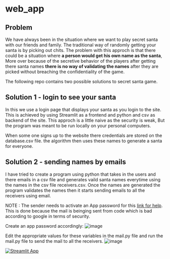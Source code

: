 # web_app

## Problem

We have always been in the situation where we want to play secret santa with our friends and family. The traditional way of randomly getting your santa is by picking out chits. The problem with this approch is that there could be a situation where **a person would get his own name as the santa**, More over because of the secretive behavior of the players after getting there santa names **there is no way of validating the names** after they are picked without breaching the confidentiality of the game.


The following repo contains two possible solutions to secret santa game.

## Solution 1 - login to see your santa 
 
In this we use a login page that displays your santa as you login to the site. This is achieved by using Streamlit as a frontend and python and csv as backend of the site. This approch is a little naive as the security is weak, But the program was meant to be run locally on your personal computers. 

When some one signs up to the website there credentials are stored on the database.csv file. the algorithm then uses these names to generate a santa for everyone.

## Solution 2 - sending names by emails 

I have tried to create a program using python that takes in the users and there emails in a csv file and generates vaild santa names everytime using the names in the csv file receivers.csv. Once the names are generated the program validates the names then it starts sending emails to all the receivers using email. 


NOTE : The sender needs to activate an App password for this [link for help](https://support.google.com/mail/answer/185833?hl=en). This is done because the mail is beinging sent from code which is bad according to google in terms of security.    

Create an app password accordingly:
![image](https://user-images.githubusercontent.com/77487906/215283075-7f42c1f4-13b0-44fd-940f-b095526ce609.png)

Edit the appropriate values for these variables in the mail.py file and run the mail.py file to send the mail to all the receivers.
![image](https://user-images.githubusercontent.com/77487906/215283743-4fce9cb6-e65f-4bd0-b5ff-1b63be3cdcd1.png)


[![Streamlit App](https://static.streamlit.io/badges/streamlit_badge_black_white.svg)](https://mdarfan357-sb2.streamlit.app/)
